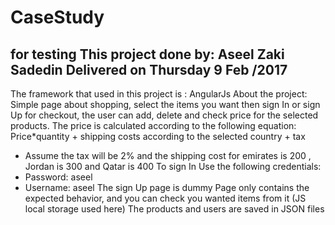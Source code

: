 # CaseStudy
for testing
This project done by: Aseel Zaki Sadedin
Delivered on Thursday 9 Feb /2017
----------------------------------------------------------------------
The framework that used in this project is : AngularJs
About the project:
Simple page about shopping, select the items you want then sign In or sign Up for checkout, the user can add, delete and check price for the selected products.
The price is calculated according to the following equation:
Price*quantity + shipping costs according to the selected country + tax
-	Assume the tax will be 2% and the shipping cost for emirates is 200 , Jordan is 300 and Qatar is 400
To sign In Use the following credentials:
-	Password: aseel
-	Username: aseel
The sign Up page is dummy Page only contains the expected behavior, and you can check you wanted items from it (JS local storage used here)
The products and users are saved in JSON files
